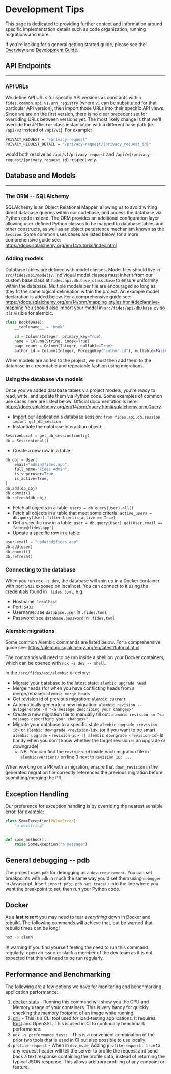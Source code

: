 # Development Tips

This page is dedicated to providing further context and information around specific implementation details such as code organization, running migrations and more.

If you're looking for a general getting started guide, please see the [Overview](overview.md) and [Development Guide](developing_fides.md).

## API Endpoints

---

### API URLs

We define API URLs for specific API versions as constants within `fides.common.api.v1.urn_registry` (where `v1` can be substituted for that particular API version), then import those URLs into their specific API views. Since we are on the first version, there is no clear precedent set for overriding URLs between versions yet. The most likely change is that we'll override the `APIRouter` class instantiation with a different base path (ie. `/api/v2` instead of `/api/v1`). For example:

```sh
PRIVACY_REQUEST = "/privacy-request"
PRIVACY_REQUEST_DETAIL = "/privacy-request/{privacy_request_id}"
```

would both resolve as `/api/v1/privacy-request` and `/api/v1/privacy-request/{privacy_request_id}` respectively.

## Database and Models

---

### The ORM -- SQLAlchemy

SQLAlchemy is an Object Relational Mapper, allowing us to avoid writing direct database queries within our codebase, and access the database via Python code instead. The ORM provides an additional configuration layer allowing user-defined Python classes to be mapped to database tables and other constructs, as well as an object persistence mechanism known as the `Session`. Some common uses cases are listed below, for a more comprehensive guide see: <https://docs.sqlalchemy.org/en/14/tutorial/index.html>

### Adding models

Database tables are defined with model classes. Model files should live in `src/fides/api/models/`. Individual model classes must inherit from our custom base class at `fides.api.db.base_class.Base` to ensure uniformity within the database. Multiple models per file are encouraged so long as they fit the same logical delineation within the project. An example model declaration is added below. For a comprehensive guide see: <https://docs.sqlalchemy.org/en/14/orm/mapping_styles.html#declarative-mapping>
You should also import your model in `src/fides/api/db/base.py` so it is visible for alembic.

```python
class Book(Base):
    __tablename__ = 'book'

    id = Column(Integer, primary_key=True)
    name = Column(String, index=True)
    page_count = Column(Integer, nullable=True)
    author_id = Column(Integer, ForeignKey("author.id"), nullable=False)
```

When models are added to the project, we must then add them to the database in a recordable and repeatable fashion using migrations.

### Using the database via models

Once you've added database tables via project models, you're ready to read, write, and update them via Python code. Some examples of common use cases here are listed below. Official documentation is here: <https://docs.sqlalchemy.org/en/14/orm/query.html#sqlalchemy.orm.Query>.

- Import our application's database session: `from fides.api.db.session import get_db_session`
- Instantiate the database interaction object:

```python
SessionLocal = get_db_session(config)
db = SessionLocal()
```

- Create a new row in a table:

```python
db_obj = User(
    email="admin@fides.app",
    full_name="Fides Admin",
    is_superuser=True,
    is_active=True,
)
db.add(db_obj)
db.commit()
db.refresh(db_obj)
```

- Fetch all objects in a table: `users = db.query(User).all()`
- Fetch all objects in a table that meet some criteria: `active_users = db.query(User).filter(User.is_active == True)`
- Get a specific row in a table: `user = db.query(User).get(User.email == "admin@fides.app")`
- Update a specific row in a table:

```python
user.email = "updated@fides.app"
db.add(user)
db.commit()
db.refresh()
```

### Connecting to the database

When you run `nox -s dev`, the database will spin up in a Docker container with port `5432` exposed on localhost. You can connect to it using the credentials found in `.fides.toml`, e.g.

- Hostname: `localhost`
- Port: `5432`
- Username: see `database.user` in `.fides.toml`
- Password: see `database.password` in `.fides.toml`

### Alembic migrations

Some common Alembic commands are listed below. For a comprehensive guide see: <https://alembic.sqlalchemy.org/en/latest/tutorial.html>.

The commands will need to be run inside a shell on your Docker containers, which can be opened with `nox -s dev -- shell`.

In the `/src/fides/api/alembic` directory:

- Migrate your database to the latest state: `alembic upgrade head`
- Merge heads (for when you have conflicting heads from a merge/rebase): `alembic merge heads`
- Get revision id of previous migration: `alembic current`
- Automatically generate a new migration: `alembic revision --autogenerate -m "<a message describing your changes>"`
- Create a new migration file to manually fill out: `alembic revision -m "<a message describing your changes>"`
- Migrate your database to a specific state `alembic upgrade <revision-id>` or `alembic downgrade <revision-id>`, (or if you want to be smart `alembic upgrade <revision-id> || alembic downgrade <revision-id>` is handy when you don't know whether the target revision is an upgrade or downgrade)
  - NB. You can find the `revision-id` inside each migration file in `alembic/versions/` on line 3 next to `Revision ID: ...`

When working on a PR with a migration, ensure that `down_revision` in the generated migration file correctly references the previous migration before submitting/merging the PR.

## Exception Handling

Our preference for exception handling is by overriding the nearest sensible error, for example:

```python
class SomeException(ValueError):
    "a docstring"


def some_method():
    raise SomeException("a message")
```

## General debugging -- pdb

The project uses `pdb` for debugging as a `dev-requirement`. You can set breakpoints with `pdb` in much the same way you'd set them using `debugger` in Javascript. Insert `import pdb; pdb.set_trace()` into the line where you want the breakpoint to set, then run your Python code.

## Docker

As a __last resort__ you may need to tear _everything_ down in Docker and rebuild. The following commands will achieve that, but be warned that rebuild times can be long!

```bash
nox -s clean
```

!!! warning
    If you find yourself feeling the need to run this command regularly, open an issue or slack a member of the dev team as it is not expected that this will need to be run regularly.

## Performance and Benchmarking

The following are a few options we have for monitoring and benchmarking application performance:

1. [docker stats](https://docs.docker.com/engine/reference/commandline/stats/) - Running this command will show you the CPU and Memory usage of your containers. This is very handy for quickly checking the memory footprint of an image while running.
1. [drill](https://github.com/fcsonline/drill) - This is a CLI tool used for load-testing applications. It requires [Rust](https://www.rust-lang.org/tools/install) and OpenSSL. This is used in CI to continually benchmark performance.
1. `nox -s performance_tests` - This is a convenient combination of the prior two tools that is used in CI but also possible to use locally.
1. `profile-request` - When in `dev_mode`, Adding `profile-request: true` to any request header will tell the server to profile the request and send back a text response containing the profile data, instead of returning the typical JSON response. This allows arbitrary profiling of any endpoint or feature.
